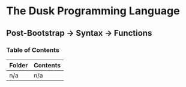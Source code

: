 # The Dusk Programming Language

## Post-Bootstrap -> Syntax -> Functions

### Table of Contents

| Folder | Contents |
| ------ | -------- |
| n/a    | n/a      |
